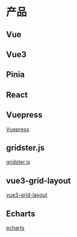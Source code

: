 # 产品

## Vue

## Vue3

## Pinia

## React

## Vuepress

[Vuepress](https://v2.vuepress.vuejs.org/)

## gridster.js

[gridster.js](https://dsmorse.github.io/gridster.js/)

## vue3-grid-layout

[vue3-grid-layout](https://github.com/xhlife/vue3-grid-layout)

## Echarts

[echarts](https://echarts.apache.org/zh/index.html)
